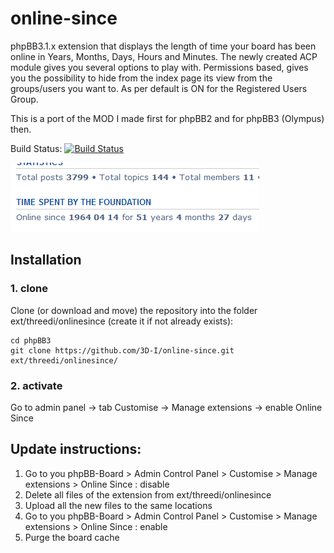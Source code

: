 # online-since

phpBB3.1.x extension that displays the length of time your board has been online in Years, Months, Days, Hours and Minutes. The newly created ACP module gives you several options to play with.
Permissions based, gives you the possibility to hide from the index page its view from the groups/users you want to. As per default is ON for the Registered Users Group.

This is a port of the MOD I made first for phpBB2 and for phpBB3 (Olympus) then.

Build Status: [![Build Status](https://travis-ci.org/3D-I/online-since.svg)](https://travis-ci.org/3D-I/online-since)

![Screenshot](online-since.png)

## Installation

### 1. clone
Clone (or download and move) the repository into the folder ext/threedi/onlinesince
(create it if not already exists):

```
cd phpBB3
git clone https://github.com/3D-I/online-since.git ext/threedi/onlinesince/
```

### 2. activate
Go to admin panel -> tab Customise -> Manage extensions -> enable Online Since 

## Update instructions:
1. Go to you phpBB-Board > Admin Control Panel > Customise > Manage extensions > Online Since : disable
2. Delete all files of the extension from ext/threedi/onlinesince
3. Upload all the new files to the same locations
4. Go to you phpBB-Board > Admin Control Panel > Customise > Manage extensions > Online Since : enable
5. Purge the board cache
